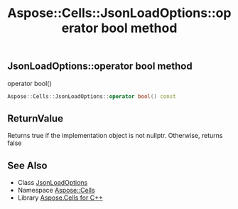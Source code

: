 ﻿---
title: Aspose::Cells::JsonLoadOptions::operator bool method
linktitle: operator bool
second_title: Aspose.Cells for C++ API Reference
description: 'Aspose::Cells::JsonLoadOptions::operator bool method. operator bool() in C++.'
type: docs
weight: 400
url: /cpp/aspose.cells/jsonloadoptions/operator_bool/
---
## JsonLoadOptions::operator bool method


operator bool()

```cpp
Aspose::Cells::JsonLoadOptions::operator bool() const
```


## ReturnValue

Returns true if the implementation object is not nullptr. Otherwise, returns false

## See Also

* Class [JsonLoadOptions](../)
* Namespace [Aspose::Cells](../../)
* Library [Aspose.Cells for C++](../../../)
